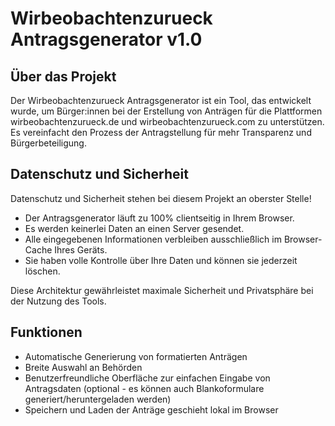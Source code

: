 # Wirbeobachtenzurueck Antragsgenerator v1.0

## Über das Projekt
Der Wirbeobachtenzurueck Antragsgenerator ist ein Tool, das entwickelt wurde, 
um Bürger:innen bei der Erstellung von Anträgen für die Plattformen 
wirbeobachtenzurueck.de und wirbeobachtenzurueck.com zu unterstützen. 
Es vereinfacht den Prozess der Antragstellung für mehr Transparenz und Bürgerbeteiligung.


## Datenschutz und Sicherheit
Datenschutz und Sicherheit stehen bei diesem Projekt an oberster Stelle!

- Der Antragsgenerator läuft zu 100% clientseitig in Ihrem Browser.
- Es werden keinerlei Daten an einen Server gesendet.
- Alle eingegebenen Informationen verbleiben ausschließlich im Browser-Cache Ihres Geräts.
- Sie haben volle Kontrolle über Ihre Daten und können sie jederzeit löschen.

Diese Architektur gewährleistet maximale Sicherheit und Privatsphäre bei der Nutzung des Tools.


## Funktionen
- Automatische Generierung von formatierten Anträgen
- Breite Auswahl an Behörden
- Benutzerfreundliche Oberfläche zur einfachen Eingabe von Antragsdaten (optional -
  es können auch Blankoformulare generiert/heruntergeladen werden)
- Speichern und Laden der Anträge geschieht lokal im Browser

